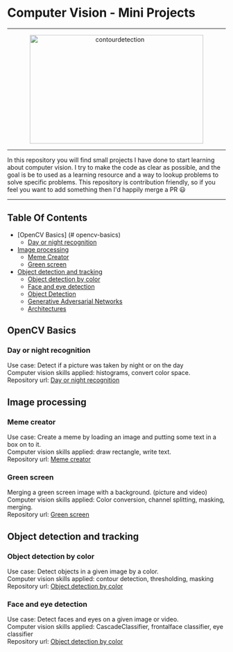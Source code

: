 # Computer Vision - Mini Projects

***

<p align="center">
<img alt="contourdetection" width="400" height="250" src="https://media.giphy.com/media/nRMNBsprKN0zLpaiHO/giphy-downsized-large.gif">
</p>

***

In this repository you will find small projects I have done to start learning about computer vision. I try to make the code as clear as possible, and the goal is be to used as a learning resource and a way to lookup problems to solve specific problems. This repository is contribution friendly, so if you feel you want to add something then I'd happily merge a PR 😃

***

## Table Of Contents

- [OpenCV Basics] (# opencv-basics)
	- [Day or night recognition](#day-or-night-recognition)	
- [Image processing](#tensorflow-tutorials)
	- [Meme Creator](#Meme-Creator)
	- [Green screen](#Green-screen)
- [Object detection and tracking](#pytorch-tutorials)
	- [Object detection by color](#Object-detection-by-color)
	- [Face and eye detection](#face-and-eye-detection)
    - [Object Detection](#Object-Detection)
	- [Generative Adversarial Networks](#Generative-Adversarial-Networks)
	- [Architectures](#architectures)

## OpenCV Basics
### Day or night recognition
Use case: Detect if a picture was taken by night or on the day <br>
Computer vision skills applied: histograms, convert color space. <br>
Repository url: [Day or night recognition](https://github.com/Tobias-GH-Schulz/computer-vision/tree/main/Day%20or%20night%20recognition)<br>
  

## Image processing
### Meme creator
Use case: Create a meme by loading an image and putting some text in a box on to it. <br>
Computer vision skills applied: draw rectangle, write text. <br>
Repository url: [Meme creator](https://github.com/Tobias-GH-Schulz/computer-vision/tree/main/Meme%20creator)<br>

### Green screen
Merging a green screen image with a background. (picture and video) <br>
Computer vision skills applied: Color conversion, channel splitting, masking, merging. <br>
Repository url: [Green screen](https://github.com/Tobias-GH-Schulz/computer-vision/tree/main/Green%20screen)<br>



## Object detection and tracking
### Object detection by color
Use case: Detect objects in a given image by a color. <br>
Computer vision skills applied: contour detection, thresholding, masking <br>
Repository url: [Object detection by color](https://github.com/Tobias-GH-Schulz/computer-vision/tree/main/Object%20detection%20by%20color)<br>

### Face and eye detection
Use case: Detect faces and eyes on a given image or video. <br>
Computer vision skills applied: CascadeClassifier, frontalface classifier, eye classifier <br>
Repository url: [Object detection by color](https://github.com/Tobias-GH-Schulz/computer-vision/tree/main/Object%20detection%20by%20color)<br>







